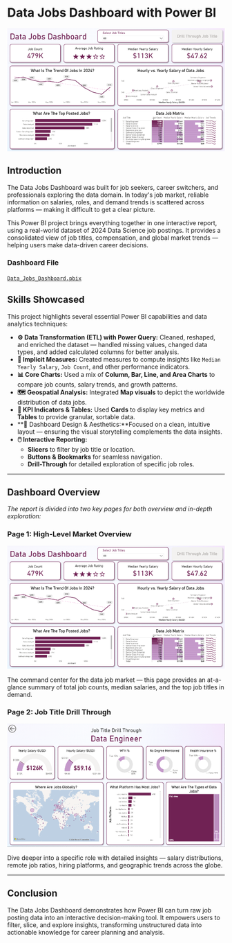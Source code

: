 # Data Jobs Dashboard with Power BI

![Data Jobs Dashboard Page 1](images/project1_dashboard_page1.png)

## Introduction
The Data Jobs Dashboard was built for job seekers, career switchers, and professionals exploring the data domain.
In today's job market, reliable information on salaries, roles, and demand trends is scattered across platforms — making it difficult to get a clear picture.

This Power BI project brings everything together in one interactive report, using a real-world dataset of 2024 Data Science job postings. It provides a consolidated view of job titles, compensation, and global market trends — helping users make data-driven career decisions.

### Dashboard File
[`Data_Jobs_Dashboard.pbix`](Data_Jobs_Dashboard.pbix)

## Skills Showcased

This project highlights several essential Power BI capabilities and data analytics techniques:

-   **⚙️ Data Transformation (ETL) with Power Query:** Cleaned, reshaped, and enriched the dataset — handled missing values, changed data types, and added calculated columns for better analysis.
-   **🧮 Implicit Measures:** Created measures to compute insights like `Median Yearly Salary`, `Job Count`, and other performance indicators.
-   **📊 Core Charts:** Used a mix of **Column, Bar, Line, and Area Charts** to compare job counts, salary trends, and growth patterns.
-   **🗺️ Geospatial Analysis:** Integrated **Map visuals** to depict the worldwide distribution of data jobs.
-   **🔢 KPI Indicators & Tables:** Used **Cards** to display key metrics and **Tables** to provide granular, sortable data.
-   **🎨 Dashboard Design & Aesthetics:**Focused on a clean, intuitive layout — ensuring the visual storytelling complements the data insights.
-   **🖱️ Interactive Reporting:**
    -   **Slicers** to filter by job title or location.
    -   **Buttons & Bookmarks** for seamless navigation.
    -   **Drill-Through** for detailed exploration of specific job roles.
---
## Dashboard Overview

*The report is divided into two key pages for both overview and in-depth exploration:*

### Page 1: High-Level Market Overview

![Data Jobs Dashboard Page 1](images/project1_dashboard_page1.png)  

The command center for the data job market — this page provides an at-a-glance summary of total job counts, median salaries, and the top job titles in demand.

### Page 2: Job Title Drill Through

![Data Jobs Dashboard Page 2](images/project1_dashboard_page2.png)  

Dive deeper into a specific role with detailed insights — salary distributions, remote job ratios, hiring platforms, and geographic trends across the globe.

---

## Conclusion

The Data Jobs Dashboard demonstrates how Power BI can turn raw job posting data into an interactive decision-making tool. It empowers users to filter, slice, and explore insights, transforming unstructured data into actionable knowledge for career planning and analysis.
